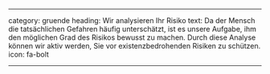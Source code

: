 ---

category: gruende
heading: Wir analysieren Ihr Risiko
text: Da der Mensch die tatsächlichen Gefahren häufig unterschätzt, ist es unsere Aufgabe, ihm den möglichen Grad des Risikos bewusst zu machen. Durch diese Analyse können wir aktiv werden, Sie vor existenzbedrohenden Risiken zu schützen.
icon: fa-bolt

---